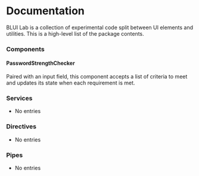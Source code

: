 # Documentation

BLUI Lab is a collection of experimental code split between UI elements and utilities.  This is a high-level list of the package contents.

### Components

#### PasswordStrengthChecker 
Paired with an input field, this component accepts a list of criteria to meet and updates its state when each requirement is met.

### Services
- No entries

### Directives
- No entries

### Pipes
- No entries
